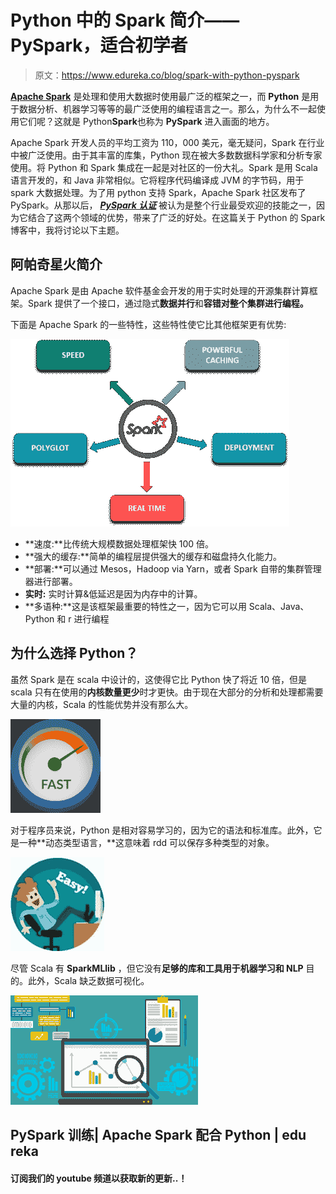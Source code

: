 # Python 中的 Spark 简介——PySpark，适合初学者

> 原文：<https://www.edureka.co/blog/spark-with-python-pyspark>

[**Apache Spark**](https://www.edureka.co/blog/spark-tutorial/) 是处理和使用大数据时使用最广泛的框架之一，而 **Python** 是用于数据分析、机器学习等等的最广泛使用的编程语言之一。那么，为什么不一起使用它们呢？这就是 Python**Spark**也称为 **PySpark** 进入画面的地方。

Apache Spark 开发人员的平均工资为 110，000 美元，毫无疑问，Spark 在行业中被广泛使用。由于其丰富的库集，Python 现在被大多数数据科学家和分析专家使用。将 Python 和 Spark 集成在一起是对社区的一份大礼。Spark 是用 Scala 语言开发的，和 Java 非常相似。它将程序代码编译成 JVM 的字节码，用于 spark 大数据处理。为了用 python 支持 Spark，Apache Spark 社区发布了 PySpark。从那以后， [***PySpark 认证***](https://www.edureka.co/pyspark-certification-training) 被认为是整个行业最受欢迎的技能之一，因为它结合了这两个领域的优势，带来了广泛的好处。在这篇关于 Python 的 Spark 博客中，我将讨论以下主题。

## **阿帕奇星火简介**

Apache Spark 是由 Apache 软件基金会开发的用于实时处理的开源集群计算框架。Spark 提供了一个接口，通过隐式**数据并行**和**容错对整个集群进行编程。**

下面是 Apache Spark 的一些特性，这些特性使它比其他框架更有优势:

![Spark Features - Spark with Python - Edureka](img/df883d820d89cba8de30b0e202845647.png)

*   **速度:**比传统大规模数据处理框架快 100 倍。
*   **强大的缓存:**简单的编程层提供强大的缓存和磁盘持久化能力。
*   **部署:**可以通过 Mesos，Hadoop via Yarn，或者 Spark 自带的集群管理器进行部署。
*   **实时:** 实时计算&低延迟是因为内存中的计算。
*   **多语种:**这是该框架最重要的特性之一，因为它可以用 Scala、Java、Python 和 r 进行编程

## 

## **为什么选择 Python？**

虽然 Spark 是在 scala 中设计的，这使得它比 Python 快了将近 10 倍，但是 scala 只有在使用的**内核数量更少**时才更快。由于现在大部分的分析和处理都需要大量的内核，Scala 的性能优势并没有那么大。

![](img/02a6fdceb52748a98253388826a797db.png)

对于程序员来说，Python 是相对容易学习的，因为它的语法和标准库。此外，它是一种**动态类型语言，**这意味着 rdd 可以保存多种类型的对象。

![](img/5d099fdf8c9f8aaf03ab7f7753acf94b.png)

尽管 Scala 有 **SparkMLlib** ，但它没有**足够的库和工具用于机器学习和 NLP** 目的。此外，Scala 缺乏数据可视化。

![](img/1a80786a0d8ef5de9b2f37fd281fc2b6.png)

## **PySpark 训练| Apache Spark 配合 Python | edu reka**

#### 订阅我们的 youtube 频道以获取新的更新..！